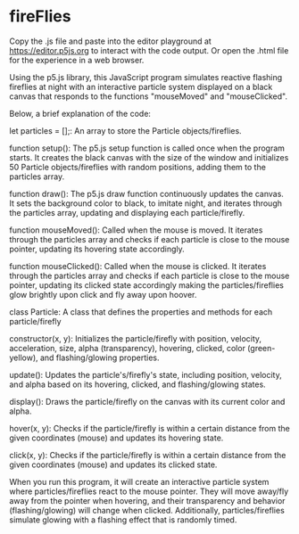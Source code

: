 # fireFlies

Copy the .js file and paste into the editor playground at https://editor.p5js.org to interact with the code output.
Or open the .html file for the experience in a web browser. 

Using the p5.js library, this JavaScript program simulates reactive flashing fireflies at night with an
interactive particle system displayed on a black canvas that responds to the functions "mouseMoved" and "mouseClicked".

Below, a brief explanation of the code:

let particles = [];: An array to store the Particle objects/fireflies.

function setup(): The p5.js setup function is called once when the program starts.
It creates the black canvas with the size of the window and initializes
50 Particle objects/fireflies with random positions, adding them to the particles array.

function draw(): The p5.js draw function continuously updates the canvas.
It sets the background color to black, to imitate night, and iterates through the particles array, updating and displaying each particle/firefly.

function mouseMoved(): Called when the mouse is moved. It iterates through the particles array
and checks if each particle is close to the mouse pointer, updating its hovering state accordingly.

function mouseClicked(): Called when the mouse is clicked.
It iterates through the particles array and checks if each particle is close to the mouse pointer,
updating its clicked state accordingly making the particles/fireflies glow brightly upon click and fly away upon hoover.

class Particle: A class that defines the properties and methods for each particle/firefly

constructor(x, y): Initializes the particle/firefly with position, velocity, acceleration,
size, alpha (transparency), hovering, clicked, color (green-yellow), and flashing/glowing properties.

update(): Updates the particle's/firefly's state, including position, velocity, and alpha based on its hovering, clicked, and flashing/glowing states.

display(): Draws the particle/firefly on the canvas with its current color and alpha.

hover(x, y): Checks if the particle/firefly is within a certain distance from the given coordinates (mouse) and updates its hovering state.

click(x, y): Checks if the particle/firefly is within a certain distance from the given coordinates (mouse) and updates its clicked state.

When you run this program, it will create an interactive particle system where particles/fireflies react to the mouse pointer.
They will move away/fly away from the pointer when hovering, and their transparency and behavior (flashing/glowing) will change when clicked.
Additionally, particles/fireflies simulate glowing with a flashing effect that is randomly timed.
